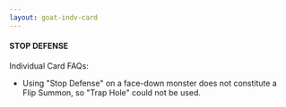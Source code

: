 ```yaml
---
layout: goat-indv-card
---
```


#### STOP DEFENSE

Individual Card FAQs:

*   Using "Stop Defense" on a face-down monster does not constitute a Flip Summon, so "Trap Hole" could not be used.